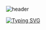 ![header](https://capsule-render.vercel.app/api?type=wave&color=auto&height=150&section=header&text=My_page&fontSize=64)


[![Typing SVG](https://readme-typing-svg.demolab.com?font=Fira+Code&weight=700&size=25&duration=4000&pause=4000&color=2D8AFF&width=435&lines=Hi;My+Name+is+taeseong+An;My+job+is+front-end)](https://git.io/typing-svg)


